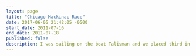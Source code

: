 ```yaml
---
layout: page
title: "Chicago Mackinac Race"
date: 2017-06-05 21:42:05 -0500
start_date: 2011-07-16
end_date: 2011-07-18
published: false
description: I was sailing on the boat Talisman and we placed third in the T-10 fleet. We arrived on Monday at 5:47 PM after spending 53 hours, 57 minutes and 43 seconds racing. This year there was a terrible storm with 75 mile per hour winds. The boat WingNuts capsized and two sailors died. These were the first race-related deaths in the history of the race.
---
```

